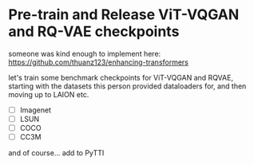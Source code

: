 # Pre-train and Release ViT-VQGAN and RQ-VAE checkpoints

someone was kind enough to implement here: https://github.com/thuanz123/enhancing-transformers

let's train some benchmark checkpoints for ViT-VQGAN and RQVAE, starting with the datasets this person provided dataloaders for, and then moving up to LAION etc.

- [ ] Imagenet
- [ ] LSUN
- [ ] COCO
- [ ] CC3M

and of course... add to PyTTI
